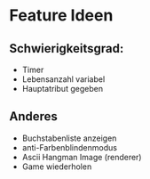 # Feature Ideen

## Schwierigkeitsgrad:
- Timer
- Lebensanzahl variabel
- Hauptatribut gegeben

## Anderes
- Buchstabenliste anzeigen
- anti-Farbenblindenmodus
- Ascii Hangman Image (renderer)
- Game wiederholen